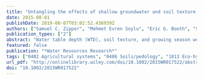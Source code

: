 ```yaml
---
title: "Untangling the effects of shallow groundwater and soil texture as drivers of subfield-scale yield variability"
date: 2015-08-01
publishDate: 2019-08-07T03:02:52.436939Z
authors: ["Samuel C. Zipper", "Mehmet Evren Soylu", "Eric G. Booth", "Steven P. Loheide"]
publication_types: ["2"]
abstract: "Water table depth (WTD), soil texture, and growing season weather conditions all play critical roles in determining agricultural yield; however, the interactions among these three variables have never been explored in a systematic way. Using a combination of field observations and biophysical modeling, we answer two questions: (1) under what conditions can a shallow water table provide a groundwater yield subsidy and/or penalty to corn production?; and (2) how do soil texture and growing season weather conditions influence the relationship between WTD and corn yield?. Subfield-scale yield patterns during a dry (2012) and wet (2013) growing season are used to identify sensitivity to weather. Areas of the field that are negatively impacted by wet growing seasons have the shallowest observed WTD (textless1 m), while areas with consistently strong yield have intermediate WTD (1–3 m). Parts of the field that perform consistently poorly are characterized by deep WTD (textgreater3 m) and coarse soil textures. Modeling results find that beneficial impacts of shallow groundwater are more common than negative impacts under the conditions studied, and that the optimum WTD is shallower in coarser soils. While groundwater yield subsidies have a higher frequency and magnitude in coarse-grained soils, the optimum WTD responds to growing season weather at a relatively constant rate across soil types. We conclude that soil texture defines a baseline upon which WTD and weather interact to determine overall yield. Our work has implications for water resource management, climate/land use change impacts on agricultural production, and precision agriculture."
featured: false
publication: "*Water Resources Research*"
tags: ["0402 Agricultural systems", "0486 Soils/pedology", "1813 Eco-hydrology", "1829 Groundwater hydrology", "AgroIBIS-VSF", "Agroecosystem modeling", "Hydrus-1D", "Water table", "precision agriculture", "soil-plant-atmosphere continuum", "male author"]
url_pdf: "http://onlinelibrary.wiley.com/doi/10.1002/2015WR017522/abstract"
doi: "10.1002/2015WR017522"
---
```


